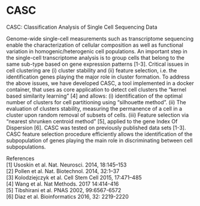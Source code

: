 # CASC
CASC: Classification Analysis of Single Cell Sequencing Data

Genome-wide single-cell measurements such as transcriptome sequencing enable the characterization of cellular composition as well as functional variation in homogenic/heterogenic cell populations. An important step in the single-cell transcriptome analysis is to group cells that belong to the same sub-type based on gene expression patterns [1-3]. Critical issues in cell clustering are (i) cluster stability and (ii) feature selection, i.e. the identification genes playing the major role in cluster formation. To address the above issues, we have developed CASC, a tool implemented in a docker container, that uses as core application to detect cell clusters the “kernel based similarity learning” [4] and allows: (i) identification of the optimal number of clusters for cell partitioning using “silhouette method”. (ii) The evaluation of clusters stability, measuring the permanence of a cell in a cluster upon random removal of subsets of cells. (iii) Feature selection via “nearest shrunken centroid method” [5], applied to the gene Index Of Dispersion [6]. CASC was tested on previously published data sets [1-3]. CASC feature selection procedure efficiently allows the identification of the subpopulation of genes playing the main role in discriminating   between cell subpopulations. 

References
<br>[1] Usoskin et al. Nat. Neurosci. 2014, 18:145–153
<br>[2] Pollen et al. Nat. Biotechnol. 2014, 32:1–37
<br>[3] Kolodziejczyk et al. Cell Stem Cell 2015, 17:471–485
<br>[4] Wang et al. Nat Methods. 2017 14:414-416
<br>[5] Tibshirani et al. PNAS 2002, 99:6567-6572
<br>[6] Diaz et al. Bioinformatics 2016, 32: 2219-2220

